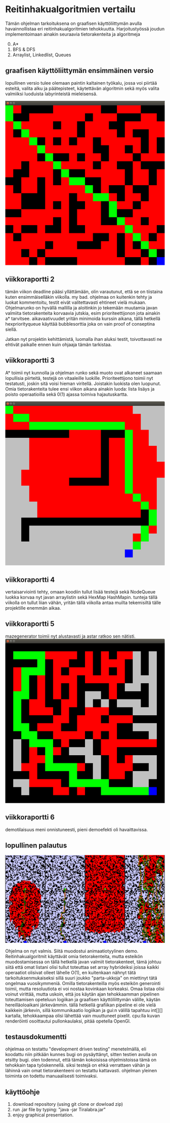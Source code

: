 Reitinhakualgoritmien vertailu
==============================

Tämän ohjelman tarkoituksena on graafisen käyttöliittymän avulla havainnollistaa eri reitinhakualgoritmien tehokkuutta. Harjoitustyössä joudun implementoimaan ainakin seuraavia tietorakenteita ja algoritmeja

0. A*
0. BFS & DFS
0. Arraylist, Linkedlist, Queues

graafisen käyttöliittymän ensimmäinen versio
--------------------------------------------

lopullinen versio tulee olemaan paintin kaltainen työkalu, jossa voi piirtää esteitä, valita alku ja päätepisteet, käytettävän algoritmin sekä myös valita valmiiksi luoduista labyrinteistä mieleisensä.

![alt tag](sample.png)

viikkoraportti 2
----------------

tämän viikon deadline pääsi yllättämään, olin varautunut, että se on tiistaina kuten ensimmäiselläkin viikolla. my bad. ohjelmaa on kuitenkin tehty ja luokat kommentoitu, testit eivät valitettavasti ehtineet vielä mukaan. Ohjelmarunko on hyvällä mallilla ja aloitinkin jo tekemään muutamia javan valmiita tietorakenteita korvaavia jutskia, esim prioriteettijonon jota ainakin a* tarvitsee. aikavaativuudet yritän minimoida kurssin aikana, tällä hetkellä hexpriorityqueue käyttää bubblesorttia joka on vain proof of conseptina siellä.

Jatkan nyt projektin kehittämistä, luomalla ihan aluksi testit, toivottavasti ne ehtivät paikalle ennen kuin ohjaaja tämän tarkistaa.

viikkoraportti 3
----------------

A* toimii nyt kunnolla ja ohjelman runko sekä muoto ovat alkaneet saamaan lopullisia piirteitä, testejä on vitaaleille luokille. Prioriteettijono toimii nyt testatusti, joskin sitä voisi hieman viritellä. Joistakin luokista olen luopunut. Omia tietorakenteita tulee ensi viikon aikana ainakin luoda: lista lisäys ja poisto operaatioilla sekä 0(1) ajassa toimiva hajautuskartta.

![alt tag](astar.png)

viikkoraportti 4
----------------

vertaisarviointi tehty, omaan koodiin tullut lisää testejä sekä NodeQueue luokka korvaa nyt javan arraylistin sekä HexMap HashMapin. tunteja tällä viikolla on tullut liian vähän, yritän tällä viikolla antaa muilta tekemisiltä tälle projektille enemmän aikaa.

viikkoraportti 5
----------------

mazegenerator toimii nyt alustavasti ja astar ratkoo sen nätisti.
![alt tag](mazev1.png)

viikkoraportti 6
----------------

demotilaisuus meni onnistuneesti, pieni demoefekti oli havaittavissa.

lopullinen palautus
-------------------

![alt tag](finaldemo.png)

Ohjelma on nyt valmis. Siitä muodostui animaatiotyylinen demo. Reitinhakualgoritmit käyttävät omia tietorakenteita, mutta esteikön muodostamisessa on tällä hetkellä javan valmiit tietorakenteet, tämä johtuu siitä että omat listani olisi tullut toteuttaa set array hybrideiksi joissa kaikki operaatiot olisivat olleet lähelle O(1), en kuitenkaan nähnyt tätä tarkoituksenmukaiseksi sillä suuri joukko "parta-ukkoja" on miettinyt tätä ongelmaa vuosikymmeniä. Omilla tietorakenteilla myös esteikön generointi toimii, mutta resoluutiota ei voi nostaa kovinkaan korkeaksi. Omaa listaa olisi voinut virittää, mutta uskoin, että jos käytän ajan tehokkaamman pipelinen toteuttamisen opeteluun logiikan ja graafisen käyttöliittymän välille, käytän hereilläoloaikani järkevämmin. tällä hetkellä grafiikan pipeline ei ole vielä kaikkein järkevin, sillä kommunikaatio logiikan ja gui:n välillä tapahtuu int[][] kartalla, tehokkaampaa olisi lähettää vain muuttuneet pixelit. cpu:lla kuvan renderöinti osoittautui pullonkaulaksi, pitää opetella OpenGl.

testausdokumentti
-----------------
ohjelmaa on testattu "development driven testing" menetelmällä, eli koodattu niin pitkään kunnes bugi on pysäyttänyt, sitten testien avulla on etsitty bugi. olen todennut, että tämän kokoisissa ohjelmistoissa tämä on tehokkain tapa työskennellä. siksi testejä on ehkä verrattaen vähän ja lähinnä vain omat tietorakenteeni on testattu kattavasti. ohjelman yleinen toiminta on todettu manuaalisesti toimivaksi.

käyttöohje
----------

1. download repository (using git clone or dowload zip)
2. run .jar file by typing: "java -jar Tiralabra.jar"
3. enjoy graphical presentation.

